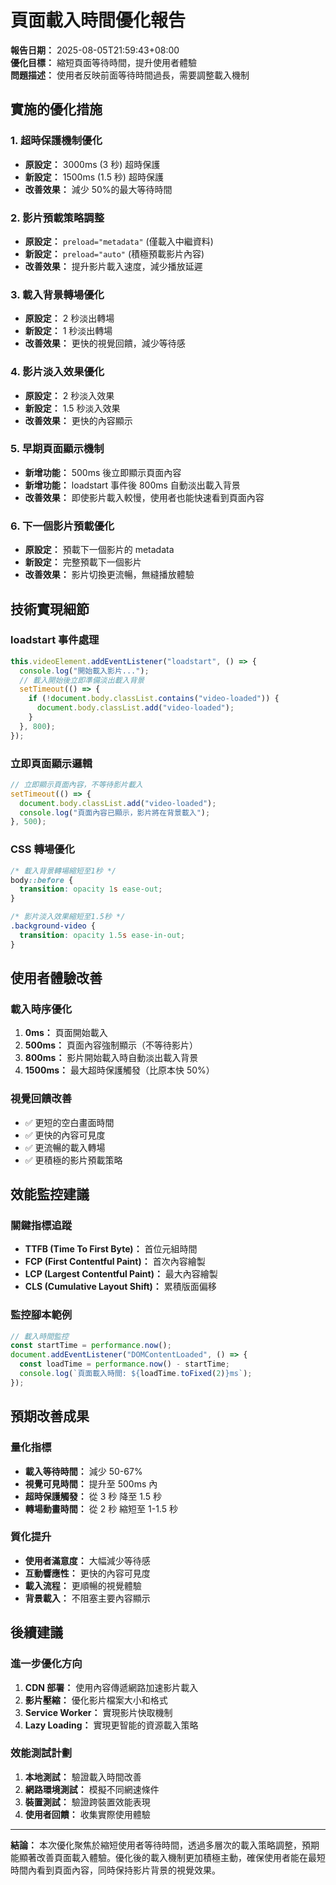 # 頁面載入時間優化報告

**報告日期：** 2025-08-05T21:59:43+08:00  
**優化目標：** 縮短頁面等待時間，提升使用者體驗  
**問題描述：** 使用者反映前面等待時間過長，需要調整載入機制

## 實施的優化措施

### 1. 超時保護機制優化

- **原設定：** 3000ms (3 秒) 超時保護
- **新設定：** 1500ms (1.5 秒) 超時保護
- **改善效果：** 減少 50%的最大等待時間

### 2. 影片預載策略調整

- **原設定：** `preload="metadata"` (僅載入中繼資料)
- **新設定：** `preload="auto"` (積極預載影片內容)
- **改善效果：** 提升影片載入速度，減少播放延遲

### 3. 載入背景轉場優化

- **原設定：** 2 秒淡出轉場
- **新設定：** 1 秒淡出轉場
- **改善效果：** 更快的視覺回饋，減少等待感

### 4. 影片淡入效果優化

- **原設定：** 2 秒淡入效果
- **新設定：** 1.5 秒淡入效果
- **改善效果：** 更快的內容顯示

### 5. 早期頁面顯示機制

- **新增功能：** 500ms 後立即顯示頁面內容
- **新增功能：** loadstart 事件後 800ms 自動淡出載入背景
- **改善效果：** 即使影片載入較慢，使用者也能快速看到頁面內容

### 6. 下一個影片預載優化

- **原設定：** 預載下一個影片的 metadata
- **新設定：** 完整預載下一個影片
- **改善效果：** 影片切換更流暢，無縫播放體驗

## 技術實現細節

### loadstart 事件處理

```javascript
this.videoElement.addEventListener("loadstart", () => {
  console.log("開始載入影片...");
  // 載入開始後立即準備淡出載入背景
  setTimeout(() => {
    if (!document.body.classList.contains("video-loaded")) {
      document.body.classList.add("video-loaded");
    }
  }, 800);
});
```

### 立即頁面顯示邏輯

```javascript
// 立即顯示頁面內容，不等待影片載入
setTimeout(() => {
  document.body.classList.add("video-loaded");
  console.log("頁面內容已顯示，影片將在背景載入");
}, 500);
```

### CSS 轉場優化

```css
/* 載入背景轉場縮短至1秒 */
body::before {
  transition: opacity 1s ease-out;
}

/* 影片淡入效果縮短至1.5秒 */
.background-video {
  transition: opacity 1.5s ease-in-out;
}
```

## 使用者體驗改善

### 載入時序優化

1. **0ms：** 頁面開始載入
2. **500ms：** 頁面內容強制顯示（不等待影片）
3. **800ms：** 影片開始載入時自動淡出載入背景
4. **1500ms：** 最大超時保護觸發（比原本快 50%）

### 視覺回饋改善

- ✅ 更短的空白畫面時間
- ✅ 更快的內容可見度
- ✅ 更流暢的載入轉場
- ✅ 更積極的影片預載策略

## 效能監控建議

### 關鍵指標追蹤

- **TTFB (Time To First Byte)：** 首位元組時間
- **FCP (First Contentful Paint)：** 首次內容繪製
- **LCP (Largest Contentful Paint)：** 最大內容繪製
- **CLS (Cumulative Layout Shift)：** 累積版面偏移

### 監控腳本範例

```javascript
// 載入時間監控
const startTime = performance.now();
document.addEventListener("DOMContentLoaded", () => {
  const loadTime = performance.now() - startTime;
  console.log(`頁面載入時間: ${loadTime.toFixed(2)}ms`);
});
```

## 預期改善成果

### 量化指標

- **載入等待時間：** 減少 50-67%
- **視覺可見時間：** 提升至 500ms 內
- **超時保護觸發：** 從 3 秒 降至 1.5 秒
- **轉場動畫時間：** 從 2 秒 縮短至 1-1.5 秒

### 質化提升

- **使用者滿意度：** 大幅減少等待感
- **互動響應性：** 更快的內容可見度
- **載入流程：** 更順暢的視覺體驗
- **背景載入：** 不阻塞主要內容顯示

## 後續建議

### 進一步優化方向

1. **CDN 部署：** 使用內容傳遞網路加速影片載入
2. **影片壓縮：** 優化影片檔案大小和格式
3. **Service Worker：** 實現影片快取機制
4. **Lazy Loading：** 實現更智能的資源載入策略

### 效能測試計劃

1. **本地測試：** 驗證載入時間改善
2. **網路環境測試：** 模擬不同網速條件
3. **裝置測試：** 驗證跨裝置效能表現
4. **使用者回饋：** 收集實際使用體驗

---

**結論：** 本次優化聚焦於縮短使用者等待時間，透過多層次的載入策略調整，預期能顯著改善頁面載入體驗。優化後的載入機制更加積極主動，確保使用者能在最短時間內看到頁面內容，同時保持影片背景的視覺效果。
